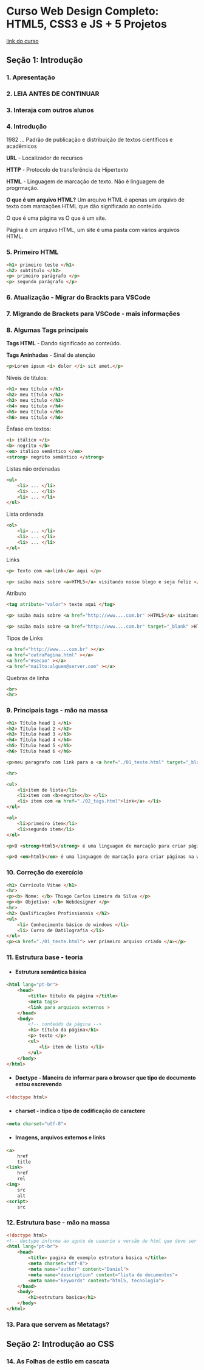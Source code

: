 # Curso Web Design Completo: HTML5, CSS3 e JS + 5 Projetos
[link do curso](https://www.udemy.com/course/curso-web-design-fundamentos-aprenda-html-css-e-javascript/)

## Seção 1: Introdução

### 1. Apresentação

### 2. LEIA ANTES DE CONTINUAR

### 3. Interaja com outros alunos

### 4. Introdução

1982 ... Padrão de publicação e distribuição de textos científicos e acadêmicos

__URL__ - Localizador de recursos

__HTTP__ - Protocolo de transferência de Hipertexto

__HTML__ - Linguagem de marcação de texto. Não é linguagem de progrmação.

__O que é um arquivo HTML?__ Um arquivo HTML é apenas um arquivo de texto com marcações HTML que dão significado ao conteúdo.

O que é uma página vs O que é um site.

Página é um arquivo HTML, um site é uma pasta com vários arquivos HTML.

### 5. Primeiro HTML

```html
<h1> primeiro teste </h1>
<h2> subtítulo </h2>
<p> primeiro parágrafo </p>
<p> segundo parágrafo </p>
```

### 6. Atualização - Migrar do Brackts para VSCode

### 7. Migrando de Brackets para VSCode - mais informações

### 8. Algumas Tags principais

__Tags HTML__ - Dando significado ao conteúdo.

__Tags Aninhadas__ - Sinal de atenção

```html
<p>Lorem ipsum <i> dolor </i> sit amet.</p>
```

Níveis de títulos:

```html
<h1> meu título </h1>
<h2> meu título </h2>
<h3> meu título </h3>
<h4> meu título </h4>
<h5> meu título </h5>
<h6> meu título </h6>
```

Ênfase em textos:

```html
<i> itálico </i>
<b> negrito </b>
<em> itálico semântico </em>
<strong> negrito semântico </strong>
```

Listas não ordenadas

```html
<ul>
    <li> ... </li>
    <li> ... </li>
    <li> ... </li>
</ul>
```

Lista ordenada

```html
<ol>
    <li> ... </li>
    <li> ... </li>
    <li> ... </li>
</ol>
```

Links

```html
<p> Texto com <a>link</a> aqui </p>
```

```html
<p> saiba mais sobre <a>HTML5</a> visitando nosso blogo e seja feliz </p>
```

Atributo

```html
<tag atributo="valor"> texto aqui </tag>
```

```html
<p> saiba mais sobre <a href="http://www....com.br" >HTML5</a> visitando nosso blogo e seja feliz </p>
```

```html
<p> saiba mais sobre <a href="http://www....com.br" target="_blank" >HTML5</a> visitando nosso blogo e seja feliz </p>
```

Tipos de Links

```html
<a href="http://www....com.br" ></a>
<a href="outraPagina.html" ></a>
<a href="#secao" ></a>
<a href="mailto:alguem@server.com" ></a>
```

Quebras de linha

```html
<br>
<hr>
```

### 9. Principais tags - mão na massa

```html
<h1> Título head 1 </h1>
<h2> Título head 2 </h2>
<h3> Título head 3 </h3>
<h4> Título head 4 </h4>
<h5> Título head 5 </h5>
<h6> Título head 6 </h6>

<p>meu paragrafo com link para o <a href="./01_teste.html" target="_blank">primeiro exercicio </a> e uma <a href="http://www.google.com.br" target="_blank">pagina externa</a> </p>

<hr>

<ul>
    <li>item de lista</li>
    <li>item com <b>negrito</b> </li>
    <li> item com <a href="./02_tags.html">link</a> </li>
</ul>

<ol>
    <li>primeiro item</li>
    <li>segundo item</li>
</ol>

<p>O <strong>html5</strong> é uma linguagem de marcação para criar páginas na web. Você <b>deve</b> semrpe utiliar a extensão .html</p>

<p>O <em>html5</em> é uma linguagem de marcação para criar páginas na web. Você <i>deve</i> semrpe utiliar a extensão .html</p>
```

### 10. Correção do exercício

```html
<h1> Currículo Vitae </h1>
<hr>
<p><b> Nome: </b> Thiago Carlos Limeira da Silva </p>
<p><b> Objetivo: </b> Webdesigner </p>
<hr>
<h2> Qualificações Profissionais </h2>
<ul>
    <li> Conhecimento básico de windows </li>
    <li> Curso de Datilografia </li>
</ul>
<p><a href="./01_teste.html"> ver primeiro arquivo criado </a></p>
```

### 11. Estrutura base - teoria

- #### Estrutura semântica básica

```html
<html lang="pt-br">
    <head>
        <title> título da página </title>
        <meta tags>
        <link para arquivos externos >
    </head>
    <body>
        <!-- conteúdo da página -->
        <h1> título da página</h1>
        <p> texto </p>
        <ul>
            <li> item de lista </li>
        </ul>
    </body>
</html>
```

- #### Doctype - Maneira de informar para o browser que tipo de documento estou escrevendo

```html
<!doctype html>
```

- #### charset - indica o tipo de codificação de caractere

```html
<meta charset="utf-8">
```

- #### Imagens, arquivos externos e links

```html
<a>
    href
    title
<link>
    href
    rel
<img>
    src
    alt
<script>
    src
```



### 12. Estrutura base - mão na massa

```html
<!doctype html>
<!-- doctype informa ao agnte de usuario a versão do html que deve ser renderizada -->
<html lang="pt-br">
    <head>
        <title> pagina de exemplo estrutura basica </title>
        <meta charset="utf-8">
        <meta name="author" content="Daniel">
        <meta name="description" content="lista de documentos">
        <meta name="keywords" content="html5, tecnologia">
    </head>
    <body>
        <h1>estrutura basica</h1>
    </body>
</html>
```

### 13. Para que servem as Metatags?

## Seção 2: Introdução ao CSS

### 14. As Folhas de estilo em cascata































